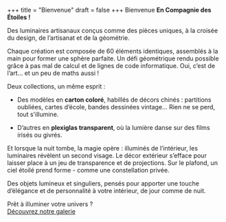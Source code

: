 +++
title = "Bienvenue"
draft = false
+++
Bienvenue **En Compagnie des Étoiles !**

Des luminaires artisanaux conçus comme des pièces uniques, à la croisée du design, de l’artisanat et de la géométrie.

Chaque création est composée de 60 éléments identiques, assemblés à la main pour former une sphère parfaite. Un défi géométrique rendu possible grâce à pas mal de calcul et de lignes de code informatique. Oui, c’est de l’art… et un peu de maths aussi !

Deux collections, un même esprit :

- Des modèles en **carton coloré**, habillés de décors chinés : partitions oubliées, cartes d’école, bandes dessinées vintage… Rien ne se perd, tout s'illumine.

- D’autres en **plexiglas transparent**, où la lumière danse sur des films irisés ou givrés.

Et lorsque la nuit tombe, la magie opère : illuminés de l’intérieur, les luminaires révèlent un second visage. Le décor extérieur s’efface pour laisser place à un jeu de transparence et de projections. Sur le plafond, un ciel étoilé prend forme - comme une constellation privée.

Des objets lumineux et singuliers, pensés pour apporter une touche d’élégance et de personnalité à votre intérieur, de jour comme de nuit.

Prêt à illuminer votre univers ?  
[Découvrez notre galerie](/produits/index.html)